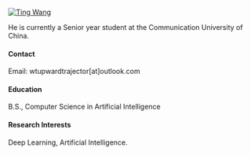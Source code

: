 

[![Ting Wang](https://img.shields.io/badge/senli1073-github-blue?logo=github)](https://github.com/rick-ting-wang)

He is currently a Senior year student at the Communication University of China.

#### Contact

Email: wtupwardtrajector[at]outlook.com

#### Education

B.S., Computer Science in Artificial Intelligence


#### Research Interests
Deep Learning, Artificial Intelligence.

